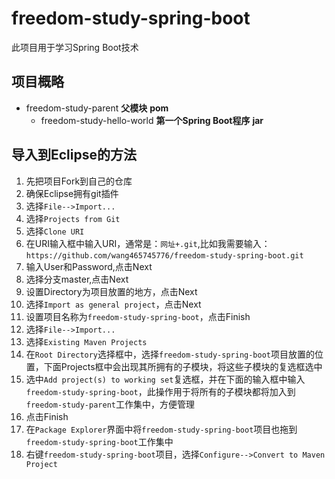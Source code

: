 # freedom-study-spring-boot
此项目用于学习Spring Boot技术

## 项目概略
* freedom-study-parent **父模块** **pom**
	* freedom-study-hello-world **第一个Spring Boot程序** **jar**

		
## 导入到Eclipse的方法
1. 先把项目Fork到自己的仓库
2. 确保Eclipse拥有git插件
3. 选择`File-->Import...`
4. 选择`Projects from Git`
5. 选择`Clone URI`
6. 在URI输入框中输入URI，通常是：`网址+.git`,比如我需要输入：`https://github.com/wang465745776/freedom-study-spring-boot.git`
7. 输入User和Password,点击Next
8. 选择分支master,点击Next
9. 设置Directory为项目放置的地方，点击Next
10. 选择`Import as general project`，点击Next
11. 设置项目名称为`freedom-study-spring-boot`，点击Finish
12. 选择`File-->Import...`
13. 选择`Existing Maven Projects`
14. 在`Root Directory`选择框中，选择`freedom-study-spring-boot`项目放置的位置，下面Projects框中会出现其所拥有的子模块，将这些子模块的复选框选中
15. 选中`Add project(s) to working set`复选框，并在下面的输入框中输入`freedom-study-spring-boot`，此操作用于将所有的子模块都将加入到`freedom-study-parent`工作集中，方便管理
16. 点击Finish
17. 在`Package Explorer`界面中将`freedom-study-spring-boot`项目也拖到`freedom-study-spring-boot`工作集中
18. 右键`freedom-study-spring-boot`项目，选择`Configure-->Convert to Maven Project`
